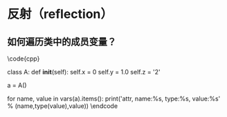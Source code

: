 # 反射（reflection）

## 如何遍历类中的成员变量？

\code{cpp}

class A:
    def __init__(self):
        self.x = 0
        self.y = 1.0
        self.z = '2'
        
a = A()

for name, value in vars(a).items():
    print('attr, name:%s, type:%s, value:%s' % (name,type(value),value))
\endcode